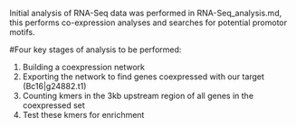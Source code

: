Initial analysis of RNA-Seq data was performed in RNA-Seq_analysis.md, this performs co-expression analyses and searches for potential promotor motifs.

#Four key stages of analysis to be performed:
1. Building a coexpression network
2. Exporting the network to find genes coexpressed with our target (Bc16|g24882.t1)
3. Counting kmers in the 3kb upstream region of all genes in the coexpressed set
4. Test these kmers for enrichment
